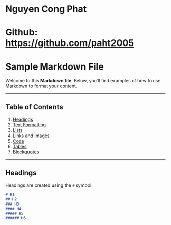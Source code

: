 # Nguyen Cong Phat 
# Github: https://github.com/paht2005


# Sample Markdown File

Welcome to this **Markdown file**. Below, you’ll find examples of how to use Markdown to format your content.

---

## Table of Contents
1. [Headings](#headings)
2. [Text Formatting](#text-formatting)
3. [Lists](#lists)
4. [Links and Images](#links-and-images)
5. [Code](#code)
6. [Tables](#tables)
7. [Blockquotes](#blockquotes)

---

## Headings
Headings are created using the `#` symbol:

```markdown
# H1
## H2
### H3
#### H4
##### H5
###### H6
